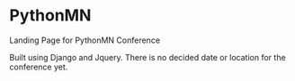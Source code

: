 # PythonMN
Landing Page for PythonMN Conference

Built using Django and Jquery. There is no decided date or location for the conference yet.